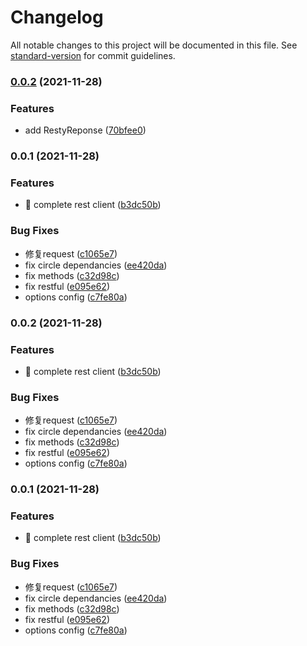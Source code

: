 # Changelog

All notable changes to this project will be documented in this file. See [standard-version](https://github.com/conventional-changelog/standard-version) for commit guidelines.

### [0.0.2](https://github.com/vnues/resty-client/compare/v0.0.1...v0.0.2) (2021-11-28)


### Features

* add RestyReponse ([70bfee0](https://github.com/vnues/resty-client/commit/70bfee0a77df16efbf8e4f0cf2bfde4646ef5e67))

### 0.0.1 (2021-11-28)


### Features

* 🎸 complete rest client ([b3dc50b](https://github.com/vnues/resty-client/commit/b3dc50b75cd485fddc6d07cdf48aec9f1b85759c))


### Bug Fixes

* 修复request ([c1065e7](https://github.com/vnues/resty-client/commit/c1065e7ec005411c27d88a87843ee5e886ce1b22))
* fix circle dependancies ([ee420da](https://github.com/vnues/resty-client/commit/ee420daca0c8fd299d533eb3dc1384f50b4ccbbf))
* fix methods ([c32d98c](https://github.com/vnues/resty-client/commit/c32d98c073eb41f2d455af9eb1ab1b4cde7a9be6))
* fix restful ([e095e62](https://github.com/vnues/resty-client/commit/e095e62bf168cb791695845e233805124fc00375))
* options config ([c7fe80a](https://github.com/vnues/resty-client/commit/c7fe80a43c27bce5855007498b1258ed1ce8189d))

### 0.0.2 (2021-11-28)


### Features

* 🎸 complete rest client ([b3dc50b](https://github.com/vnues/resty-client/commit/b3dc50b75cd485fddc6d07cdf48aec9f1b85759c))


### Bug Fixes

* 修复request ([c1065e7](https://github.com/vnues/resty-client/commit/c1065e7ec005411c27d88a87843ee5e886ce1b22))
* fix circle dependancies ([ee420da](https://github.com/vnues/resty-client/commit/ee420daca0c8fd299d533eb3dc1384f50b4ccbbf))
* fix methods ([c32d98c](https://github.com/vnues/resty-client/commit/c32d98c073eb41f2d455af9eb1ab1b4cde7a9be6))
* fix restful ([e095e62](https://github.com/vnues/resty-client/commit/e095e62bf168cb791695845e233805124fc00375))
* options config ([c7fe80a](https://github.com/vnues/resty-client/commit/c7fe80a43c27bce5855007498b1258ed1ce8189d))

### 0.0.1 (2021-11-28)


### Features

* 🎸 complete rest client ([b3dc50b](https://github.com/vnues/resty-client/commit/b3dc50b75cd485fddc6d07cdf48aec9f1b85759c))


### Bug Fixes

* 修复request ([c1065e7](https://github.com/vnues/resty-client/commit/c1065e7ec005411c27d88a87843ee5e886ce1b22))
* fix circle dependancies ([ee420da](https://github.com/vnues/resty-client/commit/ee420daca0c8fd299d533eb3dc1384f50b4ccbbf))
* fix methods ([c32d98c](https://github.com/vnues/resty-client/commit/c32d98c073eb41f2d455af9eb1ab1b4cde7a9be6))
* fix restful ([e095e62](https://github.com/vnues/resty-client/commit/e095e62bf168cb791695845e233805124fc00375))
* options config ([c7fe80a](https://github.com/vnues/resty-client/commit/c7fe80a43c27bce5855007498b1258ed1ce8189d))
